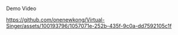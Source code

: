 Demo Video

https://github.com/onenewkong/Virtual-Singer/assets/100193796/1057071e-252b-435f-9c0a-dd7592105c1f

